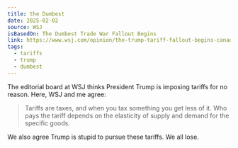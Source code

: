 ```yaml
---
title: the Dumbest
date: 2025-02-02
source: WSJ
isBasedOn: The Dumbest Trade War Fallout Begins
link: https://www.wsj.com/opinion/the-trump-tariff-fallout-begins-canada-mexico-vow-retaliation-economic-uncertainty-da522b44?mod=hp_opin_pos_0
tags:
  - tariffs
  - trump
  - dumbest
---
```

The editorial board at WSJ thinks President Trump is imposing tariffs for no reason. Here, WSJ and me agree: 

>Tariffs are taxes, and when you tax something you get less of it. Who pays the tariff depends on the elasticity of supply and demand for the specific goods.

We also agree Trump is stupid to pursue these tariffs. We all lose.